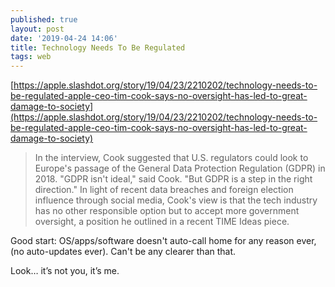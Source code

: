 ```yaml
---
published: true
layout: post
date: '2019-04-24 14:06'
title: Technology Needs To Be Regulated
tags: web 
---
```

[https://apple.slashdot.org/story/19/04/23/2210202/technology-needs-to-be-regulated-apple-ceo-tim-cook-says-no-oversight-has-led-to-great-damage-to-society](https://apple.slashdot.org/story/19/04/23/2210202/technology-needs-to-be-regulated-apple-ceo-tim-cook-says-no-oversight-has-led-to-great-damage-to-society)

> In the interview, Cook suggested that U.S. regulators could look to Europe's passage of the General Data Protection Regulation (GDPR) in 2018. "GDPR isn't ideal," said Cook. "But GDPR is a step in the right direction." In light of recent data breaches and foreign election influence through social media, Cook's view is that the tech industry has no other responsible option but to accept more government oversight, a position he outlined in a recent TIME Ideas piece. 

Good start: OS/apps/software doesn't auto-call home for any reason ever, (no auto-updates ever). Can't be any clearer than that.

Look… it’s not you, it’s me.  
